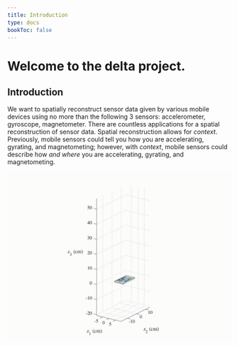 ```yaml
---
title: Introduction
type: docs
bookToc: false
---
```


#  Welcome to the delta project.

## Introduction
We want to spatially reconstruct sensor data given by various mobile devices using no more than the following 3 sensors: accelerometer, gyroscope, magnetometer. There are countless applications for a spatial reconstruction of sensor data. Spatial reconstruction allows for _context_. Previously, mobile sensors could tell you how you are accelerating, gyrating, and magnetometing; however, with _context_, mobile sensors could describe how _and where_ you are accelerating, gyrating, and magnetometing.

![text](out.gif)